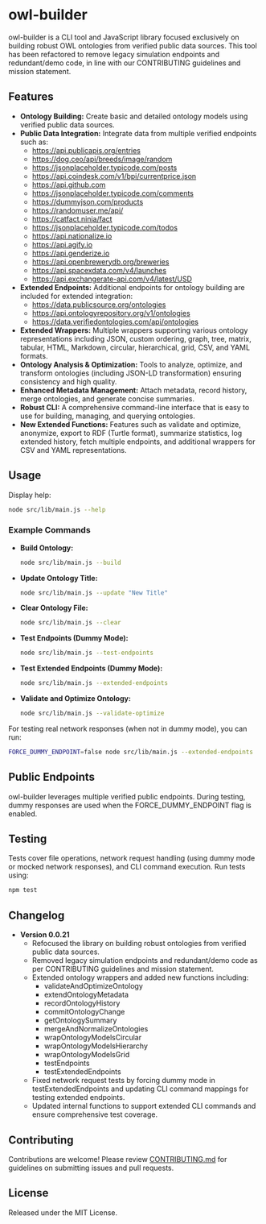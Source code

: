 # owl-builder

owl-builder is a CLI tool and JavaScript library focused exclusively on building robust OWL ontologies from verified public data sources. This tool has been refactored to remove legacy simulation endpoints and redundant/demo code, in line with our CONTRIBUTING guidelines and mission statement.

## Features

- **Ontology Building:** Create basic and detailed ontology models using verified public data sources.
- **Public Data Integration:** Integrate data from multiple verified endpoints such as:
  - https://api.publicapis.org/entries
  - https://dog.ceo/api/breeds/image/random
  - https://jsonplaceholder.typicode.com/posts
  - https://api.coindesk.com/v1/bpi/currentprice.json
  - https://api.github.com
  - https://jsonplaceholder.typicode.com/comments
  - https://dummyjson.com/products
  - https://randomuser.me/api/
  - https://catfact.ninja/fact
  - https://jsonplaceholder.typicode.com/todos
  - https://api.nationalize.io
  - https://api.agify.io
  - https://api.genderize.io
  - https://api.openbrewerydb.org/breweries
  - https://api.spacexdata.com/v4/launches
  - https://api.exchangerate-api.com/v4/latest/USD
- **Extended Endpoints:** Additional endpoints for ontology building are included for extended integration:
  - https://data.publicsource.org/ontologies
  - https://api.ontologyrepository.org/v1/ontologies
  - https://data.verifiedontologies.com/api/ontologies
- **Extended Wrappers:** Multiple wrappers supporting various ontology representations including JSON, custom ordering, graph, tree, matrix, tabular, HTML, Markdown, circular, hierarchical, grid, CSV, and YAML formats.
- **Ontology Analysis & Optimization:** Tools to analyze, optimize, and transform ontologies (including JSON-LD transformation) ensuring consistency and high quality.
- **Enhanced Metadata Management:** Attach metadata, record history, merge ontologies, and generate concise summaries.
- **Robust CLI:** A comprehensive command-line interface that is easy to use for building, managing, and querying ontologies.
- **New Extended Functions:** Features such as validate and optimize, anonymize, export to RDF (Turtle format), summarize statistics, log extended history, fetch multiple endpoints, and additional wrappers for CSV and YAML representations.

## Usage

Display help:

```bash
node src/lib/main.js --help
```

### Example Commands

- **Build Ontology:**
  ```bash
  node src/lib/main.js --build
  ```
- **Update Ontology Title:**
  ```bash
  node src/lib/main.js --update "New Title"
  ```
- **Clear Ontology File:**
  ```bash
  node src/lib/main.js --clear
  ```
- **Test Endpoints (Dummy Mode):**
  ```bash
  node src/lib/main.js --test-endpoints
  ```
- **Test Extended Endpoints (Dummy Mode):**
  ```bash
  node src/lib/main.js --extended-endpoints
  ```
- **Validate and Optimize Ontology:**
  ```bash
  node src/lib/main.js --validate-optimize
  ```

For testing real network responses (when not in dummy mode), you can run:

```bash
FORCE_DUMMY_ENDPOINT=false node src/lib/main.js --extended-endpoints
```

## Public Endpoints

owl-builder leverages multiple verified public endpoints. During testing, dummy responses are used when the FORCE_DUMMY_ENDPOINT flag is enabled.

## Testing

Tests cover file operations, network request handling (using dummy mode or mocked network responses), and CLI command execution. Run tests using:

```bash
npm test
```

## Changelog

- **Version 0.0.21**
  - Refocused the library on building robust ontologies from verified public data sources.
  - Removed legacy simulation endpoints and redundant/demo code as per CONTRIBUTING guidelines and mission statement.
  - Extended ontology wrappers and added new functions including:
    - validateAndOptimizeOntology
    - extendOntologyMetadata
    - recordOntologyHistory
    - commitOntologyChange
    - getOntologySummary
    - mergeAndNormalizeOntologies
    - wrapOntologyModelsCircular
    - wrapOntologyModelsHierarchy
    - wrapOntologyModelsGrid
    - testEndpoints
    - testExtendedEndpoints
  - Fixed network request tests by forcing dummy mode in testExtendedEndpoints and updating CLI command mappings for testing extended endpoints.
  - Updated internal functions to support extended CLI commands and ensure comprehensive test coverage.

## Contributing

Contributions are welcome! Please review [CONTRIBUTING.md](CONTRIBUTING.md) for guidelines on submitting issues and pull requests.

## License

Released under the MIT License.
